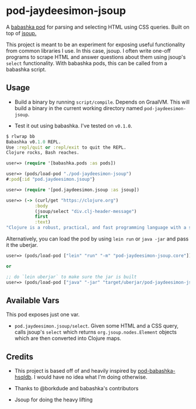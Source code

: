 # pod-jaydeesimon-jsoup

A [babashka pod](https://github.com/babashka/babashka.pods) for parsing and selecting HTML using CSS queries. Built on top of [jsoup.](https://jsoup.org)

This project is meant to be an experiment for exposing useful functionality from common libraries I use. In this case, jsoup.
I often write one-off programs to scrape HTML and answer questions about them using jsoup's `select` functionality. With
babashka pods, this can be called from a babashka script.

## Usage

* Build a binary by running `script/compile`. Depends on GraalVM. This will build a binary in the current
working directory named `pod-jaydeesimon-jsoup`.

* Test it out using babashka. I've tested on `v0.1.0`.

```clojure
$ rlwrap bb
Babashka v0.1.0 REPL.
Use :repl/quit or :repl/exit to quit the REPL.
Clojure rocks, Bash reaches.

user=> (require '[babashka.pods :as pods])

user=> (pods/load-pod "./pod-jaydeesimon-jsoup")
#:pod{:id "pod.jaydeesimon.jsoup"}

user=> (require '[pod.jaydeesimon.jsoup :as jsoup])

user=> (-> (curl/get "https://clojure.org")
           :body
           (jsoup/select "div.clj-header-message")
           first
           :text)
"Clojure is a robust, practical, and fast programming language with a set of useful features that together form a simple, coherent, and powerful tool."
```

Alternatively, you can load the pod by using `lein run` or `java -jar` and pass it the uberjar.

```clojure
user=> (pods/load-pod ["lein" "run" "-m" "pod-jaydeesimon-jsoup.core"])

or

;; do `lein uberjar` to make sure the jar is built
user=> (pods/load-pod ["java" "-jar" "target/uberjar/pod-jaydeesimon-jsoup-0.1-standalone.jar"])

```

## Available Vars

This pod exposes just one var.

* `pod.jaydeesimon.jsoup/select`. Given some HTML and a CSS query, calls jsoup's `select` which returns
`org.jsoup.nodes.Element` objects which are then converted into Clojure maps. 

## Credits

* This project is based off of and heavily inspired by [pod-babashka-hsqldb](https://github.com/babashka/pod-babashka-hsqldb). I would have no idea what I'm doing otherwise.

* Thanks to @borkdude and babashka's contributors

* Jsoup for doing the heavy lifting 